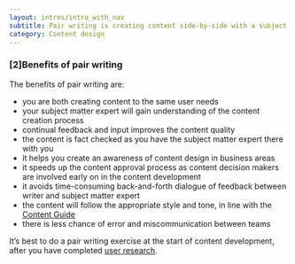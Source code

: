 ```yaml
---
layout: intros/intro_with_nav
subtitle: Pair writing is creating content side-by-side with a subject matter expert. This may be a technical expert, lawyer or policy writer.
category: Content design
---
```


### [2]Benefits of pair writing
The benefits of pair writing are:
- you are both creating content to the same user needs
- your subject matter expert will gain understanding of the content creation process
- continual feedback and input improves the content quality
- the content is fact checked as you have the subject matter expert there with you
- it helps you create an awareness of content design in business areas
- it speeds up the content approval process as content decision makers are involved early on in the content development
- it avoids time-consuming back-and-forth dialogue of feedback between writer and subject matter expert
- the content will follow the appropriate style and tone, in line with the [Content Guide](https://guides.service.gov.au/content-guide/)
- there is less chance of error and miscommunication between teams

It’s best to do a pair writing exercise at the start of content development, after you have completed [user research](/user-research).
